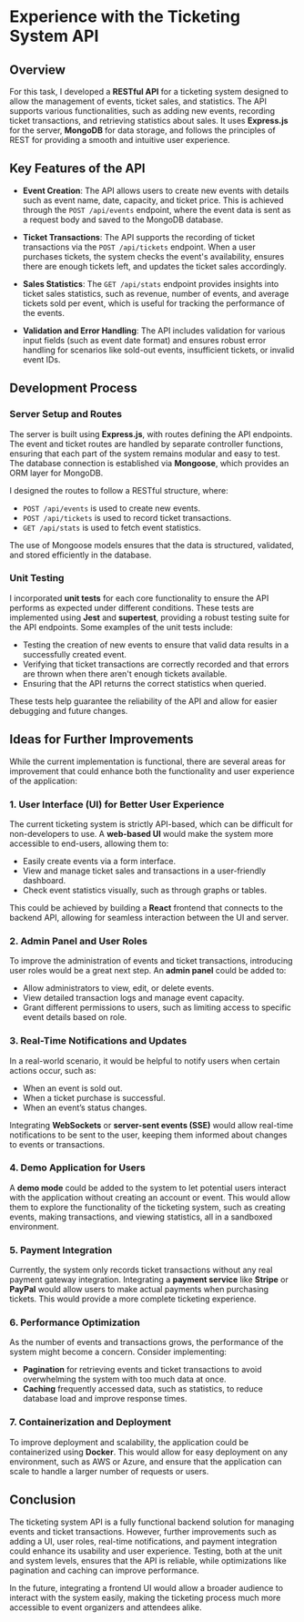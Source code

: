 # Experience with the Ticketing System API

## Overview

For this task, I developed a **RESTful API** for a ticketing system designed to allow the management of events, ticket sales, and statistics. The API supports various functionalities, such as adding new events, recording ticket transactions, and retrieving statistics about sales. It uses **Express.js** for the server, **MongoDB** for data storage, and follows the principles of REST for providing a smooth and intuitive user experience.

## Key Features of the API

- **Event Creation**: The API allows users to create new events with details such as event name, date, capacity, and ticket price. This is achieved through the `POST /api/events` endpoint, where the event data is sent as a request body and saved to the MongoDB database.
  
- **Ticket Transactions**: The API supports the recording of ticket transactions via the `POST /api/tickets` endpoint. When a user purchases tickets, the system checks the event's availability, ensures there are enough tickets left, and updates the ticket sales accordingly.
  
- **Sales Statistics**: The `GET /api/stats` endpoint provides insights into ticket sales statistics, such as revenue, number of events, and average tickets sold per event, which is useful for tracking the performance of the events.

- **Validation and Error Handling**: The API includes validation for various input fields (such as event date format) and ensures robust error handling for scenarios like sold-out events, insufficient tickets, or invalid event IDs.

## Development Process

### Server Setup and Routes

The server is built using **Express.js**, with routes defining the API endpoints. The event and ticket routes are handled by separate controller functions, ensuring that each part of the system remains modular and easy to test. The database connection is established via **Mongoose**, which provides an ORM layer for MongoDB.

I designed the routes to follow a RESTful structure, where:
- `POST /api/events` is used to create new events.
- `POST /api/tickets` is used to record ticket transactions.
- `GET /api/stats` is used to fetch event statistics.

The use of Mongoose models ensures that the data is structured, validated, and stored efficiently in the database.

### Unit Testing

I incorporated **unit tests** for each core functionality to ensure the API performs as expected under different conditions. These tests are implemented using **Jest** and **supertest**, providing a robust testing suite for the API endpoints. Some examples of the unit tests include:

- Testing the creation of new events to ensure that valid data results in a successfully created event.
- Verifying that ticket transactions are correctly recorded and that errors are thrown when there aren't enough tickets available.
- Ensuring that the API returns the correct statistics when queried.

These tests help guarantee the reliability of the API and allow for easier debugging and future changes.

## Ideas for Further Improvements

While the current implementation is functional, there are several areas for improvement that could enhance both the functionality and user experience of the application:

### 1. **User Interface (UI) for Better User Experience**

The current ticketing system is strictly API-based, which can be difficult for non-developers to use. A **web-based UI** would make the system more accessible to end-users, allowing them to:
- Easily create events via a form interface.
- View and manage ticket sales and transactions in a user-friendly dashboard.
- Check event statistics visually, such as through graphs or tables.

This could be achieved by building a **React** frontend that connects to the backend API, allowing for seamless interaction between the UI and server.

### 2. **Admin Panel and User Roles**

To improve the administration of events and ticket transactions, introducing user roles would be a great next step. An **admin panel** could be added to:
- Allow administrators to view, edit, or delete events.
- View detailed transaction logs and manage event capacity.
- Grant different permissions to users, such as limiting access to specific event details based on role.

### 3. **Real-Time Notifications and Updates**

In a real-world scenario, it would be helpful to notify users when certain actions occur, such as:
- When an event is sold out.
- When a ticket purchase is successful.
- When an event’s status changes.

Integrating **WebSockets** or **server-sent events (SSE)** would allow real-time notifications to be sent to the user, keeping them informed about changes to events or transactions.

### 4. **Demo Application for Users**

A **demo mode** could be added to the system to let potential users interact with the application without creating an account or event. This would allow them to explore the functionality of the ticketing system, such as creating events, making transactions, and viewing statistics, all in a sandboxed environment.

### 5. **Payment Integration**

Currently, the system only records ticket transactions without any real payment gateway integration. Integrating a **payment service** like **Stripe** or **PayPal** would allow users to make actual payments when purchasing tickets. This would provide a more complete ticketing experience.

### 6. **Performance Optimization**

As the number of events and transactions grows, the performance of the system might become a concern. Consider implementing:
- **Pagination** for retrieving events and ticket transactions to avoid overwhelming the system with too much data at once.
- **Caching** frequently accessed data, such as statistics, to reduce database load and improve response times.

### 7. **Containerization and Deployment**

To improve deployment and scalability, the application could be containerized using **Docker**. This would allow for easy deployment on any environment, such as AWS or Azure, and ensure that the application can scale to handle a larger number of requests or users.

## Conclusion

The ticketing system API is a fully functional backend solution for managing events and ticket transactions. However, further improvements such as adding a UI, user roles, real-time notifications, and payment integration could enhance its usability and user experience. Testing, both at the unit and system levels, ensures that the API is reliable, while optimizations like pagination and caching can improve performance. 

In the future, integrating a frontend UI would allow a broader audience to interact with the system easily, making the ticketing process much more accessible to event organizers and attendees alike.
